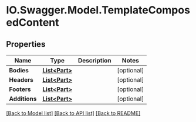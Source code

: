 # IO.Swagger.Model.TemplateComposedContent
## Properties

Name | Type | Description | Notes
------------ | ------------- | ------------- | -------------
**Bodies** | [**List&lt;Part&gt;**](Part.md) |  | [optional] 
**Headers** | [**List&lt;Part&gt;**](Part.md) |  | [optional] 
**Footers** | [**List&lt;Part&gt;**](Part.md) |  | [optional] 
**Additions** | [**List&lt;Part&gt;**](Part.md) |  | [optional] 

[[Back to Model list]](../README.md#documentation-for-models) [[Back to API list]](../README.md#documentation-for-api-endpoints) [[Back to README]](../README.md)

